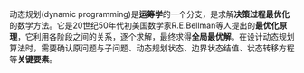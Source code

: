 动态规划(dynamic programming)是**运筹学**的一个分支，是求解**决策过程最优化**的数学方法。它是20世纪50年代初美国数学家R.E.Bellman等人提出的**最优化原理**，它利用各阶段之间的关系，逐个求解，最终求得**全局最优解**。在设计动态规划算法时，需要确认原问题与子问题、动态规划状态、边界状态结值、状态转移方程等**关键要素**。